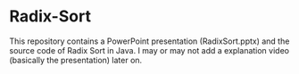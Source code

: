# Radix-Sort
This repository contains a PowerPoint presentation (RadixSort.pptx) and the source code of Radix Sort in Java.
I may or may not add a explanation video (basically the presentation) later on.
